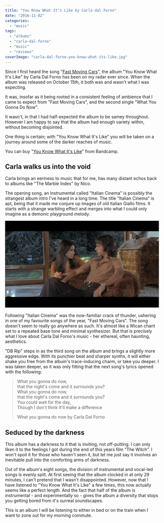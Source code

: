 ```yaml
---
title: "You Know What It's Like by Carla dal Forno"
date: "2016-11-02"
categories: 
  - "music"
tags: 
  - "albums"
  - "carla-dal-forno"
  - "music"
  - "reviews"
coverImage: "carla-dal-forno-you-know-what-its-like.jpg"
---
```


Since I first heard the song "[Fast Moving Cars](/2016/07/fast-moving-cars-carla-dal-forno/)", the album "You Know What It's Like" by Carla Dal Forno has been on my radar ever since. When the album was released on October 15th, it both was and wasn't what I was expecting.

It was, insofar as it being rooted in a consistent feeling of ambience that I came to expect from "Fast Moving Cars", and the second single "What You Gonna Do Now".

It wasn't, in that I had half-expected the album to be samey throughout. However I am happy to say that the album had enough variety within, without becoming disjointed.

One thing is certain; with "You Know What It's Like" you will be taken on a journey around some of the darker reaches of music.

You can buy "[You Know What It's Like](https://blackesteverblack.bandcamp.com/album/you-know-what-its-like)" from Bandcamp.

## Carla walks us into the void

Carla brings an eeriness to music that for me, has many distant echos back to albums like "The Marble Index" by Nico.

The opening song, an instrumental called "Italian Cinema" is possibly the strangest album intro I've heard in a long time. The title "Italian Cinema" is apt, being that it made me conjure up images of old Italian Giallo films. It starts with a strange warbling effect and merges into what I could only imagine as a demonic playground melody.

[![](images/four-flies-on-grey-velvet.jpg)](https://davidpeach.co.uk/wp-content/uploads/2023/05/four-flies-on-grey-velvet.jpg)

Following "Italian Cinema" was the now-familiar crack of thunder, ushering in one of my favourite songs of the year, "Fast Moving Cars". The song doesn't seem to really go anywhere as such. It's almost like a Wican chant set to a repeated base tone and minimal synthesizer. But that is precisely what I love about Carla Dal Forno's music - her ethereal, often haunting, aesthetics.

"DB Rip" steps in as the third song on the album and brings a slightly more aggressive edge. With its punchier beat and sharper synths, it will either shake you free from the album's trace-inducing charm, or take you deeper. I was taken deeper, so it was only fitting that the next song's lyrics opened with the following:

> What you gonna do now,  
> that the night's come and it surrounds you?  
> What you gonna do now,  
> that the night's come and it surrounds you?  
> You could wait for the day,  
> Though I don't think it'll make a difference
> 
> What you gonna do now by Carla Dal Forno

## Seduced by the darkness

This album has a darkness to it that is inviting, not off-putting. I can only liken it to the feelings I got during the end of this years film "The Witch". I won't spoil it for those who haven't seen it, but let me just say it involves an inevitable pull into the comforting arms of darkness.

Out of the album's eight songs, the division of instrumental and vocal-led songs is evenly spilt. At first seeing that the album clocked in at only 29 minutes, I can't pretend that I wasn't disappointed. However, now that I have listened to "You Know What It's Like" a few times, this now actually seems like a perfect length. And the fact that half of the album is instrumental - and experimentally so - gives the album a diversity that stops you getting bored from it's surreal soundscapes.

This is an album I will be listening to either in bed or on the train when I want to zone out for my morning commute.
